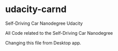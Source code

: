 # udacity-carnd
Self-Driving Car Nanodegree Udacity

All Code related to the Self-Driving Car Nanodegree

Changing this file from Desktop app.
